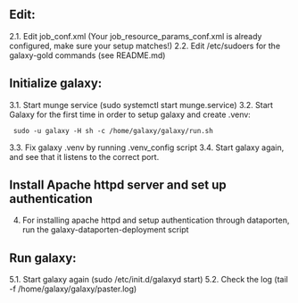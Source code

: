 
## Edit: 

2.1. Edit job_conf.xml (Your job_resource_params_conf.xml is already configured, make sure your setup matches!)
2.2. Edit /etc/sudoers for the galaxy-gold commands (see README.md)

## Initialize galaxy: 

3.1. Start munge service (sudo systemctl start munge.service)
3.2. Start Galaxy for the first time in order to setup galaxy and create .venv:

     sudo -u galaxy -H sh -c /home/galaxy/galaxy/run.sh

3.3. Fix galaxy .venv by running .venv_config script
3.4. Start galaxy again, and see that it listens to the correct port.

## Install Apache httpd server and set up authentication

4. For installing apache httpd and setup authentication through dataporten, run
the galaxy-dataporten-deployment script

## Run galaxy:

5.1. Start galaxy again (sudo /etc/init.d/galaxyd start)
5.2. Check the log (tail -f /home/galaxy/galaxy/paster.log)

